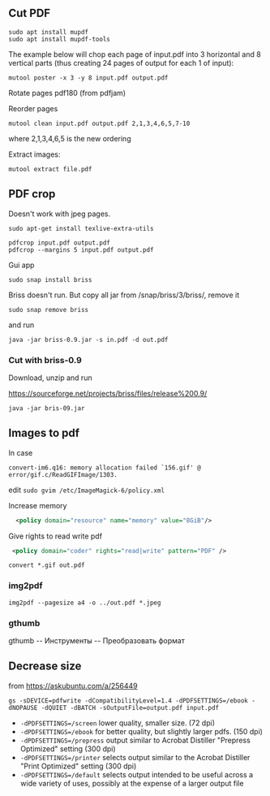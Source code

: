## Cut PDF

```
sudo apt install mupdf
sudo apt install mupdf-tools
```

The example below will chop each page of input.pdf into 3 horizontal and 8 vertical parts (thus creating 24 pages of output for each 1 of input):

```
mutool poster -x 3 -y 8 input.pdf output.pdf
```

Rotate pages pdf180 (from pdfjam)

Reorder pages

```
mutool clean input.pdf output.pdf 2,1,3,4,6,5,7-10 
```

where 2,1,3,4,6,5 is the new ordering 

Extract images:

```
mutool extract file.pdf
```

## PDF crop

Doesn't work with jpeg pages.

```
sudo apt-get install texlive-extra-utils

pdfcrop input.pdf output.pdf
pdfcrop --margins 5 input.pdf output.pdf
```

Gui app

```
sudo snap install briss
```
Briss doesn't run. But copy all jar from /snap/briss/3/briss/, remove it 

```
sudo snap remove briss
```
and run

```
java -jar briss-0.9.jar -s in.pdf -d out.pdf
```

### Cut with briss-0.9

Download, unzip and run

<https://sourceforge.net/projects/briss/files/release%200.9/>

```
java -jar bris-09.jar
```

## Images to pdf


In case 

```
convert-im6.q16: memory allocation failed `156.gif' @ error/gif.c/ReadGIFImage/1303.
```

edit ```sudo gvim /etc/ImageMagick-6/policy.xml```

Increase memory

```xml
  <policy domain="resource" name="memory" value="8GiB"/>
```

Give rights to read write pdf

```xml
 <policy domain="coder" rights="read|write" pattern="PDF" />
```

```
convert *.gif out.pdf
```

### img2pdf

```
img2pdf --pagesize a4 -o ../out.pdf *.jpeg
```

### gthumb

gthumb -- Инструменты -- Преобразовать формат

## Decrease size

from <https://askubuntu.com/a/256449>


```
gs -sDEVICE=pdfwrite -dCompatibilityLevel=1.4 -dPDFSETTINGS=/ebook -dNOPAUSE -dQUIET -dBATCH -sOutputFile=output.pdf input.pdf
```


*    ```-dPDFSETTINGS=/screen``` lower quality, smaller size. (72 dpi)
*    ```-dPDFSETTINGS=/ebook``` for better quality, but slightly larger pdfs. (150 dpi)
*    ```-dPDFSETTINGS=/prepress``` output similar to Acrobat Distiller "Prepress Optimized" setting (300 dpi)
*    ```-dPDFSETTINGS=/printer``` selects output similar to the Acrobat Distiller "Print Optimized" setting (300 dpi)
*    ```-dPDFSETTINGS=/default``` selects output intended to be useful across a wide variety of uses, possibly at the expense of a larger output file
